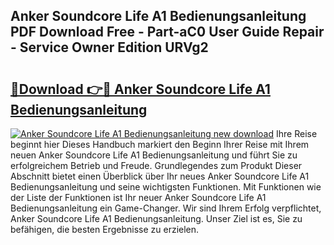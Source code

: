 ## Anker Soundcore Life A1 Bedienungsanleitung PDF Download Free - Part-aC0 User Guide Repair - Service Owner Edition URVg2

# <h2><a href="http://df22qz.blite.top/?on=Anker+Soundcore+Life+A1+Bedienungsanleitung">🔗Download 👉🔴 Anker Soundcore Life A1 Bedienungsanleitung</a></h2>

[![Anker Soundcore Life A1 Bedienungsanleitung new download](https://i.imgur.com/lujVjoI.png)](http://df22qz.blite.top/?on=Anker+Soundcore+Life+A1+Bedienungsanleitung)
Ihre Reise beginnt hier Dieses Handbuch markiert den Beginn Ihrer Reise mit Ihrem neuen Anker Soundcore Life A1 Bedienungsanleitung und führt Sie zu erfolgreichem Betrieb und Freude. Grundlegendes zum Produkt Dieser Abschnitt bietet einen Überblick über Ihr neues Anker Soundcore Life A1 Bedienungsanleitung und seine wichtigsten Funktionen. Mit Funktionen wie der Liste der Funktionen ist Ihr neuer Anker Soundcore Life A1 Bedienungsanleitung ein Game-Changer. Wir sind Ihrem Erfolg verpflichtet, Anker Soundcore Life A1 Bedienungsanleitung. Unser Ziel ist es, Sie zu befähigen, die besten Ergebnisse zu erzielen.
